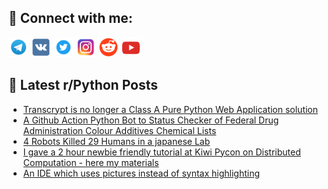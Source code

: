 ## 🔎 Connect with me:
[<img src="https://github.com/bullbesh/bullbesh/blob/main/images/Telegram.png" width="32" height="32" />](https://t.me/bullbesh)
[<img src="https://github.com/bullbesh/bullbesh/blob/main/images/VK.png" width="32" height="32" />](https://vk.com/bullbesh)
[<img src="https://github.com/bullbesh/bullbesh/blob/main/images/Twitter.png" width="32" height="32" />](https://twitter.com/bullbesh1)
[<img src="https://github.com/bullbesh/bullbesh/blob/main/images/Instagram.png" width="32" height="32" />](https://www.instagram.com/bullbesh)
[<img src="https://github.com/bullbesh/bullbesh/blob/main/images/Reddit.png" width="32" height="32" />](https://www.reddit.com/user/bullbesh)
[<img src="https://github.com/bullbesh/bullbesh/blob/main/images/YouTube.png" width="32" height="32" />](https://www.youtube.com/channel/UCtfjRs6uzgq5mfm8S06WTcg)

## 📕 Latest r/Python Posts
<!-- BLOG-POST-LIST:START -->
- [Transcrypt is no longer a Class A Pure Python Web Application solution](https://www.reddit.com/r/Python/comments/x6ipkm/transcrypt_is_no_longer_a_class_a_pure_python_web/)
- [A Github Action Python Bot to Status Checker of Federal Drug Administration Colour Additives Chemical Lists](https://www.reddit.com/r/Python/comments/x6ipae/a_github_action_python_bot_to_status_checker_of/)
- [4 Robots Killed 29 Humans in a japanese Lab](https://www.reddit.com/r/Python/comments/x6iffi/4_robots_killed_29_humans_in_a_japanese_lab/)
- [I gave a 2 hour newbie friendly tutorial at Kiwi Pycon on Distributed Computation - here my materials](https://www.reddit.com/r/Python/comments/x6hynp/i_gave_a_2_hour_newbie_friendly_tutorial_at_kiwi/)
- [An IDE which uses pictures instead of syntax highlighting](https://www.reddit.com/r/Python/comments/x6hfqv/an_ide_which_uses_pictures_instead_of_syntax/)
<!-- BLOG-POST-LIST:END -->
